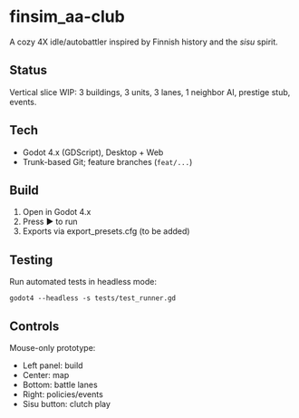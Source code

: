 # finsim_aa-club
A cozy 4X idle/autobattler inspired by Finnish history and the *sisu* spirit.

## Status
Vertical slice WIP: 3 buildings, 3 units, 3 lanes, 1 neighbor AI, prestige stub, events.

## Tech
- Godot 4.x (GDScript), Desktop + Web
- Trunk-based Git; feature branches (`feat/...`)

## Build
1. Open in Godot 4.x
2. Press ▶ to run
3. Exports via export_presets.cfg (to be added)

## Testing
Run automated tests in headless mode:

```
godot4 --headless -s tests/test_runner.gd
```

## Controls
Mouse-only prototype:  
- Left panel: build  
- Center: map  
- Bottom: battle lanes  
- Right: policies/events  
- Sisu button: clutch play
